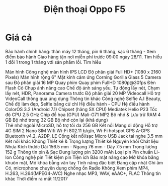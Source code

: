 ﻿---
priority: b
title: Điện thoại Oppo F5
layout: ArtistPage
category: artists
path: '/artists/oppo-f5/'
key: oppof5

meta: Điện thoại Oppo F5
keywords: Điện thoại Oppo F5

location: Bình Dương Province
prices: 6,990,000
orders: http://phukientrangtricuoi.com/payments
messages: https://www.facebook.com/messages/t/dotrangtricuoi
website: https://www.thegioididong.com/dtdd/oppo-f5
bandcamp: 
bandcampLabelTrack: 
facebook: 
mixcloud: 
soundcloud: 
youtube: 
discogs: 
---

# Giá cả

Bảo hành chính hãng: thân máy 12 tháng, pin 6 tháng, sạc 6 tháng - Xem điểm bảo hành
Giao hàng tận nơi miễn phí trước 09:00 ngày 28/11. Tìm hiểu
1 đổi 1 trong 1 tháng với sản phẩm lỗi. Tìm hiểu

Màn hình
Công nghệ màn hình	IPS LCD
Độ phân giải	Full HD+ (1080 x 2160 Pixels)
Màn hình rộng	6"
Mặt kính cảm ứng	Corning Gorilla Glass 5
Camera sau
Độ phân giải	16 MP
Quay phim	Quay phim FullHD 1080p@30fps
Đèn Flash	Có
Chụp ảnh nâng cao	Chế độ ánh sáng yếu, Tự động lấy nét, Chạm lấy nét, HDR, Panorama
Camera trước
Độ phân giải	20 MP
Videocall	Hỗ trợ VideoCall thông qua ứng dụng
Thông tin khác	Công nghệ Selfie A.I Beauty, Chế độ làm đẹp, Selfie bằng cử chỉ
Hệ điều hành - CPU
Hệ điều hành	ColorOS 3.2 (Android 7.1)
Chipset (hãng SX CPU)	Mediatek Helio P23
Tốc độ CPU	2.5 GHz
Chip đồ họa (GPU)	Mali-G71 MP2
Bộ nhớ & Lưu trữ
RAM	4 GB
Bộ nhớ trong	32 GB
Bộ nhớ còn lại (khả dụng)	
Thẻ nhớ ngoài	MicroSD, hỗ trợ tối đa 256 GB
Kết nối
Mạng di động	Hỗ trợ 4G
SIM	2 Nano SIM
Wifi	Wi-Fi 802.11 b/g/n, Wi-Fi hotspot
GPS	A-GPS
Bluetooth	v4.2, A2DP, LE
Cổng kết nối/sạc	Micro USB
Jack tai nghe	3.5 mm
Kết nối khác	Không
Thiết kế & Trọng lượng
Thiết kế	Nguyên khối
Chất liệu	Nhựa
Kích thước	Dài 156.5 mm - Ngang 76 mm - Dày 7.5 mm
Trọng lượng	152 g
Thông tin pin & Sạc
Dung lượng pin	3200 mAh
Loại pin	Pin chuẩn Li-Ion
Công nghệ pin	Tiết kiệm pin
Tiện ích
Bảo mật nâng cao	Mở khóa bằng khuôn mặt, Mở khóa bằng vân tay
Tính năng đặc biệt	Đang cập nhật
Ghi âm	Có, microphone chuyên dụng chống ồn
Radio	Không
Xem phim	MP4, H.263, H.264(MPEG4-AVC)
Nghe nhạc	MP3, WAV, eAAC+, FLAC
Thông tin khác
Thời điểm ra mắt	11/2017
